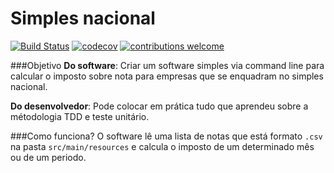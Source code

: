 # Simples nacional
[![Build Status](https://travis-ci.org/hugo-feijo/simples-nacional.svg?branch=master)](https://travis-ci.org/hugo-feijo/simples-nacional)
[![codecov](https://codecov.io/gh/hugo-feijo/simples-nacional/branch/master/graph/badge.svg)](https://codecov.io/gh/hugo-feijo/simples-nacional)
[![contributions welcome](https://img.shields.io/badge/contributions-welcome-brightgreen.svg?style=flat)](https://github.com/dwyl/esta/issues)

###Objetivo
**Do software**: Criar um software simples via command line para calcular o imposto sobre nota para empresas que se enquadram no simples nacional.

**Do desenvolvedor**: Pode colocar em prática tudo que aprendeu sobre a métodologia TDD e teste unitário.

###Como funciona?
O software lê uma lista de notas que está formato `.csv` na pasta `src/main/resources` e calcula o imposto de um determinado mês ou de um periodo.
